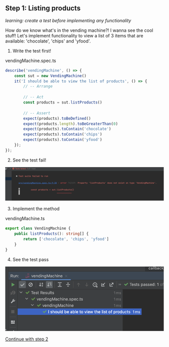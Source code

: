 ## Step 1: Listing products

_learning: create a test before implementing any functionality_

How do we know what's in the vending machine?! I wanna see the cool stuff! Let's implement functionality
to view a list of 3 items that are available: 'chocolate', 'chips' and 'yfood'.


1. Write the test first!

vendingMachine.spec.ts
```typescript
describe('vendingMachine', () => {
    const sut = new VendingMachine()
    it('I should be able to view the list of products', () => {
        // -- Arrange

        // -- Act
        const products = sut.listProducts()

        // -- Assert
        expect(products).toBeDefined()
        expect(products.length).toBeGreaterThan(0)
        expect(products).toContain('chocolate')
        expect(products).toContain('chips')
        expect(products).toContain('yfood')
    });
});
```

2. See the test fail!

![failing test](../img/1_fail.png)

3. Implement the method

vendingMachine.ts
```typescript
export class VendingMachine {
    public listProducts(): string[] {
        return ['chocolate', 'chips', 'yfood']
    }
}
```


4. See the test pass

![success test](../img/1_success.png)



[Continue with step 2](./step-2.md)

